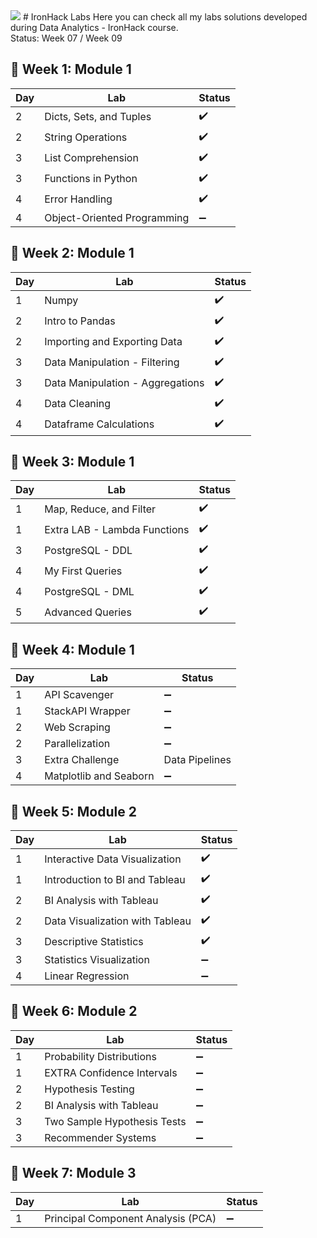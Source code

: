 <img src="https://camo.githubusercontent.com/52d2ff8778b60261533a7dba8dd989c6893a519b/68747470733a2f2f692e696d6775722e636f6d2f315167724e4e772e706e67">
# IronHack Labs
Here you can check all my labs solutions developed during Data Analytics - IronHack course.<br>
Status: Week 07 / Week 09
<br>

## 🚩 Week 1: Module 1

| Day  |  Lab                        |  Status  |
| ---- | ----------------------------|----------|
|  2   | Dicts, Sets, and Tuples     |    ✔️    |
|  2   | String Operations           |    ✔️    |
|  3   | List Comprehension          |    ✔️    |
|  3   | Functions in Python         |    ✔️    |
|  4   | Error Handling              |    ✔️    |
|  4   | Object-Oriented Programming |    ➖    |

## 🚩 Week 2: Module 1

| Day  |  Lab                              |  Status  |
| ---- | ----------------------------      |----------|
|  1   | Numpy                             |    ✔️    |
|  2   | Intro to Pandas                   |    ✔️    |
|  2   | Importing and Exporting Data      |    ✔️    |
|  3   |  Data Manipulation - Filtering    |    ✔️    |
|  3   | Data Manipulation - Aggregations  |    ✔️    |
|  4   | Data Cleaning                     |    ✔️    |
|  4   | Dataframe Calculations            |    ✔️    |

## 🚩 Week 3: Module 1

| Day  |  Lab                              |  Status  |
| ---- | ----------------------------      |----------|
|  1   | Map, Reduce, and Filter           |    ✔️    |
|  1   | Extra LAB - Lambda Functions      |    ✔️    |
|  3   | PostgreSQL - DDL                  |    ✔️    |
|  4   | My First Queries                  |    ✔️    |
|  4   | PostgreSQL - DML                  |    ✔️    |
|  5   | Advanced Queries                  |    ✔️    |

## 🚩 Week 4: Module 1

| Day  |  Lab                              |  Status  |
| ---- | ----------------------------      |----------|
|  1   | API Scavenger                     |    ➖    |
|  1   | StackAPI Wrapper                  |    ➖    |
|  2   | Web Scraping                      |    ➖    |
|  2   | Parallelization                   |    ➖    |
|  3   | Extra Challenge | Data Pipelines  |    ➖    |
|  4   | Matplotlib and Seaborn            |    ➖    |


## 🚩 Week 5: Module 2

| Day  |  Lab                              |  Status  |
| ---- | ----------------------------      |----------|
|  1   | Interactive Data Visualization    |    ✔️    |
|  1   | Introduction to BI and Tableau    |    ✔️    |
|  2   | BI Analysis with Tableau          |    ✔️    |
|  2   | Data Visualization with Tableau   |    ✔️    |
|  3   | Descriptive Statistics            |    ✔️    |
|  3   | Statistics Visualization          |    ➖    |
|  4   | Linear Regression                 |    ➖    |

## 🚩 Week 6: Module 2

| Day  |  Lab                              |  Status  |
| ---- | ----------------------------      |----------|
|  1   | Probability Distributions         |    ➖    |
|  1   | EXTRA Confidence Intervals        |    ➖    |
|  2   | Hypothesis Testing                |    ➖    |
|  2   | BI Analysis with Tableau          |    ➖    |
|  3   | Two Sample Hypothesis Tests       |    ➖    |
|  3   | Recommender Systems               |    ➖    |

## 🚩 Week 7: Module 3

| Day  |  Lab                                |  Status  |
| ---- | ----------------------------        |----------|
|  1   | Principal Component Analysis (PCA)  |    ➖    |

